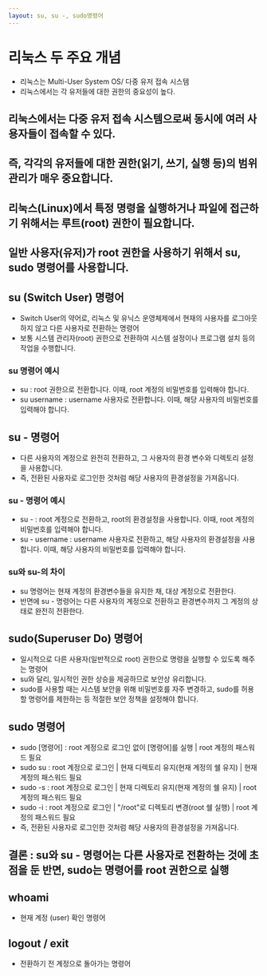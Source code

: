 ```yaml
---
layout: su, su -, sudo명령어
---
```


# 리눅스 두 주요 개념
- 리눅스는 Multi-User System OS/ 다중 유저 접속 시스템
- 리눅스에서는 각 유저들에 대한 권한의 중요성이 높다.


## 리눅스에서는 다중 유저 접속 시스템으로써 동시에 여러 사용자들이 접속할 수 있다.
## 즉, 각각의 유저들에 대한 권한(읽기, 쓰기, 실행 등)의 범위 관리가 매우 중요합니다.
## 리눅스(Linux)에서 특정 명령을 실행하거나 파일에 접근하기 위해서는 루트(root) 권한이 필요합니다. 
## 일반 사용자(유저)가 root 권한을 사용하기 위해서 su, sudo 명령어를 사용합니다. 


## su (Switch User) 명령어
- Switch User의 약어로, 리눅스 및 유닉스 운영체제에서 현재의 사용자를 로그아웃하지 않고 다른 사용자로 전환하는 명령어
- 보통 시스템 관리자(root) 권한으로 전환하여 시스템 설정이나 프로그램 설치 등의 작업을 수행합니다.


### su 명령어 예시
- su : root 권한으로 전환합니다. 이때, root 계정의 비밀번호를 입력해야 합니다. 
- su username : username 사용자로 전환합니다. 이때, 해당 사용자의 비밀번호를 입력해야 합니다.


## su - 명령어
- 다른 사용자의 계정으로 완전히 전환하고, 그 사용자의 환경 변수와 디렉토리 설정을 사용합니다.
- 즉, 전환된 사용자로 로그인한 것처럼 해당 사용자의 환경설정을 가져옵니다. 


### su - 명령어 예시 
- su - : root 계정으로 전환하고, root의 환경설정을 사용합니다. 이때, root 계정의 비밀번호를 입력해야 합니다. 
- su - username : username 사용자로 전환하고, 해당 사용자의 환경설정을 사용합니다. 이때, 해당 사용자의 비밀번호를 입력해야 합니다.


### su와 su-의 차이
- su 명령어는 현재 계정의 환경변수들을 유지한 채, 대상 계정으로 전환한다.
- 반면에 su - 명령어는 다른 사용자의 계정으로 전환하고 환경변수까지 그 계정의 상태로 완전히 전환한다.


## sudo(Superuser Do) 명령어
- 일시적으로 다른 사용자(일반적으로 root) 권한으로 명령을 실행할 수 있도록 해주는 명령어
- su와 달리, 일시적인 권한 상승을 제공하므로 보안상 유리합니다.
- sudo를 사용할 때는 시스템 보안을 위해 비밀번호를 자주 변경하고, sudo를 허용할 명령어를 제한하는 등 적절한 보안 정책을 설정해야 합니다.

## sudo 명령어
- sudo [명령어] : root 계정으로 로그인 없이 [명령어]를 실행 | root 계정의 패스워드 필요
- sudo su : root 계정으로 로그인 | 현재 디렉토리 유지(현재 계정의 쉘 유지) | 현재 계정의 패스워드 필요
- sudo -s : root 계정으로 로그인 | 현재 디렉토리 유지(현재 계정의 쉘 유지) | root 계정의 패스워드 필요
- sudo -i : root 계정으로 로그인 | "/root"로 디렉토리 변경(root 쉘 실행) | root 계정의 패스워드 필요
- 즉, 전환된 사용자로 로그인한 것처럼 해당 사용자의 환경설정을 가져옵니다. 


## 결론 : su와 su - 명령어는 다른 사용자로 전환하는 것에 초점을 둔 반면, sudo는 명령어를 root 권한으로 실행

## whoami 
- 현재 계정 (user) 확인 명령어

## logout / exit 
- 전환하기 전 계정으로 돌아가는 명령어 